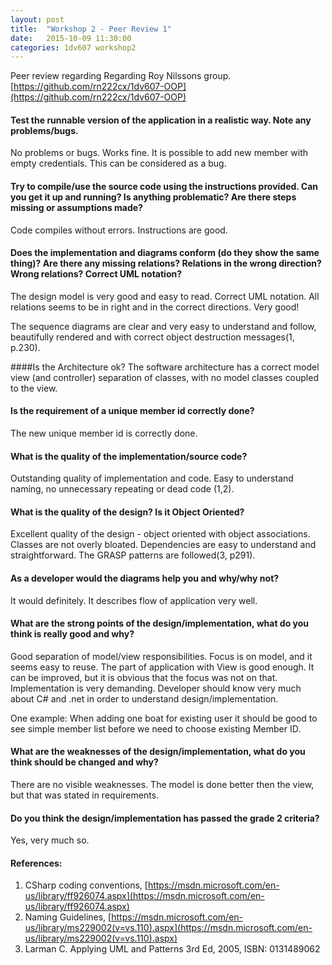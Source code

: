 ```yaml
---
layout: post
title:  "Workshop 2 - Peer Review 1"
date:   2015-10-09 11:30:00
categories: 1dv607 workshop2
---
```


Peer review regarding Regarding Roy Nilssons group.
[https://github.com/rn222cx/1dv607-OOP](https://github.com/rn222cx/1dv607-OOP)

#### Test the runnable version of the application in a realistic way. Note any problems/bugs.
No problems or bugs. Works fine. It is possible to add new member with empty credentials. This can be considered as a bug.

#### Try to compile/use the source code using the instructions provided. Can you get it up and running? Is anything problematic? Are there steps missing or assumptions made?
Code compiles without errors. Instructions are good.

#### Does the implementation and diagrams conform (do they show the same thing)? Are there any missing relations? Relations in the wrong direction? Wrong relations? Correct UML notation?
The design model is very good and easy to read. Correct UML notation. All relations seems to be in right and in the correct directions. Very good!

The sequence diagrams are clear and very easy to understand and follow, beautifully rendered and with correct object destruction messages(1, p.230).

####Is the Architecture ok?
The software architecture has a correct model view (and controller) separation of classes, with no model classes coupled to the view. 

#### Is the requirement of a unique member id correctly done?
The new unique member id is correctly done. 

#### What is the quality of the implementation/source code?
Outstanding quality of implementation and code. Easy to understand naming, no unnecessary repeating or dead code (1,2). 

#### What is the quality of the design? Is it Object Oriented?
Excellent quality of the design - object oriented with object associations. Classes are not overly bloated. Dependencies are easy to understand and straightforward. The GRASP patterns are followed(3, p291).

#### As a developer would the diagrams help you and why/why not?
It would definitely. It describes flow of application very well.

#### What are the strong points of the design/implementation, what do you think is really good and why?
Good separation of model/view responsibilities. Focus is on model, and it seems easy to reuse. The part of application with View is good enough. It can be improved, but it is obvious that the focus was not on that. Implementation is very demanding. Developer should know very much about C# and .net in order to understand design/implementation.

One example: When adding one boat for existing user it should be good to see simple member list before we need to choose existing Member ID. 

#### What are the weaknesses of the design/implementation, what do you think should be changed and why?
There are no visible weaknesses. The model is done better then the view, but that was stated in requirements. 

#### Do you think the design/implementation has passed the grade 2 criteria?
Yes, very much so.

#### References:
1. CSharp coding conventions, [https://msdn.microsoft.com/en-us/library/ff926074.aspx](https://msdn.microsoft.com/en-us/library/ff926074.aspx)
1. Naming Guidelines, [https://msdn.microsoft.com/en-us/library/ms229002(v=vs.110).aspx](https://msdn.microsoft.com/en-us/library/ms229002(v=vs.110).aspx)
1. Larman C. Applying UML and Patterns 3rd Ed, 2005, ISBN: 0131489062